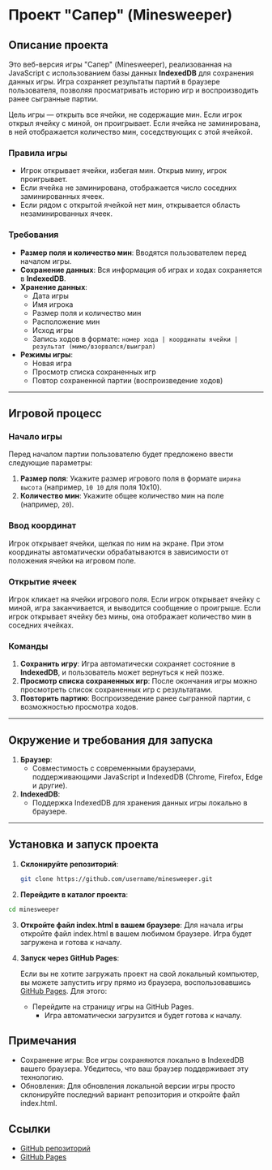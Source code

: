 # Проект "Сапер" (Minesweeper)

## Описание проекта

Это веб-версия игры "Сапер" (Minesweeper), реализованная на JavaScript с использованием базы данных **IndexedDB** для сохранения данных игры. Игра сохраняет результаты партий в браузере пользователя, позволяя просматривать историю игр и воспроизводить ранее сыгранные партии.

Цель игры — открыть все ячейки, не содержащие мин. Если игрок открыл ячейку с миной, он проигрывает. Если ячейка не заминирована, в ней отображается количество мин, соседствующих с этой ячейкой.

### Правила игры

- Игрок открывает ячейки, избегая мин. Открыв мину, игрок проигрывает.
- Если ячейка не заминирована, отображается число соседних заминированных ячеек.
- Если рядом с открытой ячейкой нет мин, открывается область незаминированных ячеек.

### Требования

- **Размер поля и количество мин**: Вводятся пользователем перед началом игры.
- **Сохранение данных**: Вся информация об играх и ходах сохраняется в **IndexedDB**.
- **Хранение данных**:
  - Дата игры
  - Имя игрока
  - Размер поля и количество мин
  - Расположение мин
  - Исход игры
  - Запись ходов в формате: `номер хода | координаты ячейки | результат (мимо/взорвался/выиграл)`
- **Режимы игры**:
  - Новая игра
  - Просмотр списка сохраненных игр
  - Повтор сохраненной партии (воспроизведение ходов)

---

## Игровой процесс

### Начало игры

Перед началом партии пользователю будет предложено ввести следующие параметры:

1. **Размер поля**: Укажите размер игрового поля в формате `ширина высота` (например, `10 10` для поля 10x10).
2. **Количество мин**: Укажите общее количество мин на поле (например, `20`).

### Ввод координат

Игрок открывает ячейки, щелкая по ним на экране. При этом координаты автоматически обрабатываются в зависимости от положения ячейки на игровом поле.

### Открытие ячеек

Игрок кликает на ячейки игрового поля. Если игрок открывает ячейку с миной, игра заканчивается, и выводится сообщение о проигрыше. Если игрок открывает ячейку без мины, она отображает количество мин в соседних ячейках.

### Команды

1. **Сохранить игру**: Игра автоматически сохраняет состояние в **IndexedDB**, и пользователь может вернуться к ней позже.
2. **Просмотр списка сохраненных игр**: После окончания игры можно просмотреть список сохраненных игр с результатами.
3. **Повторить партию**: Воспроизведение ранее сыгранной партии, с возможностью просмотра ходов.

---

## Окружение и требования для запуска

1. **Браузер**:
   - Совместимость с современными браузерами, поддерживающими JavaScript и IndexedDB (Chrome, Firefox, Edge и другие).
2. **IndexedDB**:
   - Поддержка IndexedDB для хранения данных игры локально в браузере.

---

## Установка и запуск проекта

1. **Склонируйте репозиторий**:
   ```bash
   git clone https://github.com/username/minesweeper.git

2. **Перейдите в каталог проекта**:

```bash
cd minesweeper
```

3. **Откройте файл index.html в вашем браузере**: 
    Для начала игры откройте файл index.html в вашем любимом браузере. Игра будет загружена и готова к началу.

4. **Запуск через GitHub Pages**:

    Если вы не хотите загружать проект на свой локальный компьютер, вы можете запустить игру прямо из браузера, воспользовавшись [GitHub Pages](https://shindasayonara.github.io/minesweeper-game/). Для этого:

    - Перейдите на страницу игры на GitHub Pages.
        - Игра автоматически загрузится и будет готова к началу.

## Примечания
- Сохранение игры: 
Все игры сохраняются локально в IndexedDB вашего браузера. Убедитесь, что ваш браузер поддерживает эту технологию.
- Обновления: Для обновления локальной версии игры просто склонируйте последний вариант репозитория и откройте файл index.html.

## Ссылки
- [GitHub репозиторий](https://github.com/shindasayonara/minesweeper-game)
- [GitHub Pages](https://shindasayonara.github.io/minesweeper-game/)